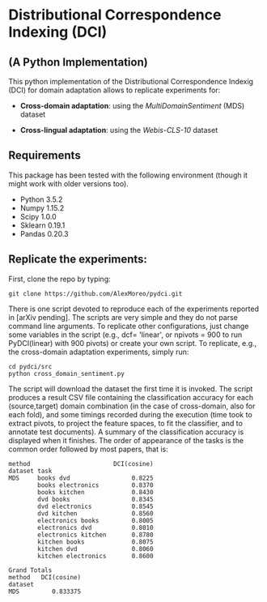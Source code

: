 # Distributional Correspondence Indexing (DCI)
## (A Python Implementation)

This python implementation of the Distributional Correspondence Indexig (DCI) for domain adaptation allows to replicate experiments for:

* **Cross-domain adaptation**: using the *MultiDomainSentiment* (MDS) dataset
  
* **Cross-lingual adaptation**: using the *Webis-CLS-10* dataset

## Requirements

This package has been tested with the following environment (though it might work with older versions too).
* Python 3.5.2
* Numpy 1.15.2
* Scipy 1.0.0
* Sklearn 0.19.1
* Pandas 0.20.3

## Replicate the experiments:

First, clone the repo by typing:

```
git clone https://github.com/AlexMoreo/pydci.git
```

There is one script devoted to reproduce each of the experiments reported in [arXiv pending]. 
The scripts are very simple and they do not parse command line arguments. To replicate other configurations, just change some variables in the script (e.g., dcf= 'linear', or npivots = 900 to run PyDCI(linear) with 900 pivots) or create your own script.
To replicate, e.g., the cross-domain adaptation experiments, simply run:

```
cd pydci/src
python cross_domain_sentiment.py
```

The script will download the dataset the first time it is invoked. The script produces a result CSV file containing the classification accuracy for each (source,target) domain combination (in the case of cross-domain, also for each fold), and some timings recorded during the execution (time took to extract pivots, to project the feature spaces, to fit the classifier, and to annotate test documents). A summary of the classification accuracy is displayed when it finishes. The order of appearance of the tasks is the common order followed by most papers, that is:

```
method                       DCI(cosine)
dataset task
MDS     books dvd                 0.8225
        books electronics         0.8370
        books kitchen             0.8430
        dvd books                 0.8345
        dvd electronics           0.8545
        dvd kitchen               0.8560
        electronics books         0.8005
        electronics dvd           0.8010
        electronics kitchen       0.8780
        kitchen books             0.8075
        kitchen dvd               0.8060
        kitchen electronics       0.8600
        
Grand Totals
method   DCI(cosine)
dataset   
MDS         0.833375
```


